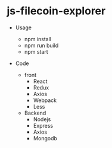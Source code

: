 # js-filecoin-explorer

- Usage
    - npm install
    - npm run build
    - npm start

- Code
    - front
        - React
        - Redux
        - Axios
        - Webpack
        - Less
    - Backend
        - Nodejs
        - Express
        - Axios
        - Mongodb
